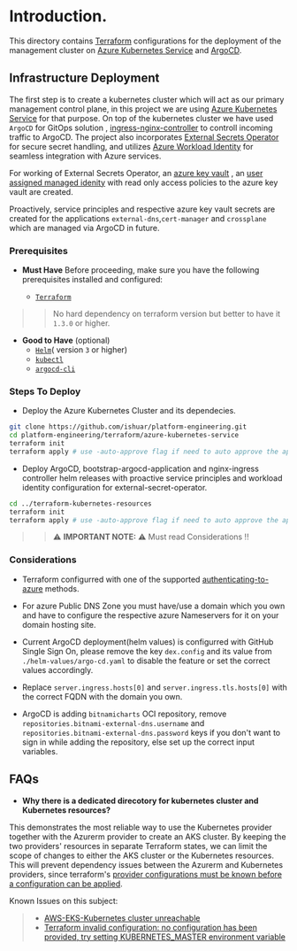 # Introduction.

This directory contains [Terraform](https://www.terraform.io/) configurations for the deployment of the management cluster on [Azure Kubernetes Service](https://learn.microsoft.com/en-us/azure/aks/) and [ArgoCD](https://argo-cd.readthedocs.io/en/stable/).

## Infrastructure Deployment

The first step is to create a kubernetes cluster which will act as our primary management control plane, in this project we are using [Azure Kubernetes Service](https://learn.microsoft.com/en-us/azure/aks/) for that purpose. On top of the kubernetes cluster we have used `ArgoCD` for GitOps solution , [ingress-nginx-controller](https://github.com/kubernetes/ingress-nginx) to controll incoming traffic to ArgoCD. The project also incorporates [External Secrets Operator](https://external-secrets.io/v0.8.1/) for secure secret handling, and utilizes [Azure Workload Identity](https://learn.microsoft.com/en-us/azure/aks/workload-identity-overview) for seamless integration with Azure services.

For working of External Secrets Operator, an [azure key vault](https://learn.microsoft.com/en-us/azure/key-vault/general/overview) , an [user assigned managed idenity](https://learn.microsoft.com/en-us/azure/active-directory/managed-identities-azure-resources/overview#managed-identity-types) with read only access policies to the azure key vault are created.

Proactively, service principles and respective azure key vault secrets are created for the applications `external-dns`,`cert-manager` and `crossplane` which are managed via ArgoCD in future.

### Prerequisites

- **Must Have**
Before proceeding, make sure you have the following prerequisites installed and configured:

  - [`Terraform`](https://developer.hashicorp.com/terraform/tutorials/aws-get-started/install-cli)

>> No hard dependency on terraform version but better to have it `1.3.0` or higher.

- **Good to Have** (optional)
  - [`Helm`](https://helm.sh/docs/intro/install/)( version `3` or higher)
  - [`kubectl`](https://kubernetes.io/docs/tasks/tools/)
  - [`argocd-cli`](https://argo-cd.readthedocs.io/en/stable/getting_started/#2-download-argo-cd-cli)
### Steps To Deploy

- Deploy the Azure Kubernetes Cluster and its dependecies.

```bash
git clone https://github.com/ishuar/platform-engineering.git
cd platform-engineering/terraform/azure-kubernetes-service
terraform init
terraform apply # use -auto-approve flag if need to auto approve the apply.
```

- Deploy ArgoCD, bootstrap-argocd-application and  nginx-ingress controller helm releases with proactive service principles and workload identity configuration for external-secret-operator.

```bash
cd ../terraform-kubernetes-resources
terraform init
terraform apply # use -auto-approve flag if need to auto approve the apply.
```

>> :warning: **IMPORTANT NOTE:** :warning: Must read Considerations !!

### Considerations

- Terraform configurred with one of the supported [authenticating-to-azure](https://registry.terraform.io/providers/hashicorp/azurerm/latest/docs#authenticating-to-azure) methods.

- For azure Public DNS Zone you must have/use a domain which you own and have to configure the respective azure Nameservers for it on your domain hosting site.

- Current ArgoCD deployment(helm values) is configurred with GitHub Single Sign On, please remove the key `dex.config` and its value from `./helm-values/argo-cd.yaml` to disable the feature or set the correct values accordingly.

- Replace `server.ingress.hosts[0]` and `server.ingress.tls.hosts[0]` with the correct FQDN with the domain you own.

- ArgoCD is adding `bitnamicharts` OCI repository, remove `repositories.bitnami-external-dns.username` and `repositories.bitnami-external-dns.password` keys if you don't want to sign in while adding the repository, else set up the correct input variables.

## FAQs

- **Why there is a dedicated direcotory for kubernetes cluster and Kubernetes resources?**

This demonstrates the most reliable way to use the Kubernetes provider together with the Azurerm provider to create an AKS cluster. By keeping the two providers' resources in separate Terraform states, we can limit the scope of changes to either the AKS cluster or the Kubernetes resources. This will prevent dependency issues between the Azurerm and Kubernetes providers, since terraform's [provider configurations must be known before a configuration can be applied](https://www.terraform.io/docs/language/providers/configuration.html).

Known Issues on this subject:

> - [AWS-EKS-Kubernetes cluster unreachable](https://github.com/terraform-aws-modules/terraform-aws-eks/issues/1234)
> - [Terraform invalid configuration: no configuration has been provided, try setting KUBERNETES_MASTER environment variable](https://github.com/Azure/AKS/issues/3495)

